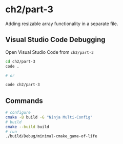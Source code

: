# ch2/part-3

Adding resizable array functionality in a separate file.

## Visual Studio Code Debugging

Open Visual Studio Code from `ch2/part-3`

```bash
cd ch2/part-3
code .

# or

code ch2/part-3
```

## Commands

```bash
# configure
cmake -B build -G "Ninja Multi-Config"
# build
cmake --build build
# run
./build/Debug/minimal-cmake_game-of-life
```
